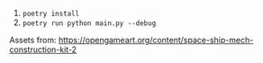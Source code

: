 1. `poetry install`
2. `poetry run python main.py --debug`

Assets from:
https://opengameart.org/content/space-ship-mech-construction-kit-2